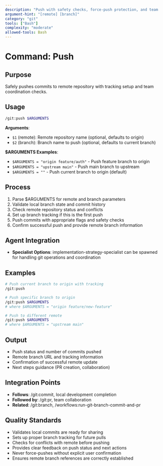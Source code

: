 ```yaml
---
description: "Push with safety checks, force-push protection, and team coordination"
argument-hint: "[remote] [branch]"
category: "git"
tools: ["Bash"]
complexity: "moderate"
allowed-tools: Bash
---
```


# Command: Push

## Purpose

Safely pushes commits to remote repository with tracking setup and team coordination checks.

## Usage

```bash
/git:push $ARGUMENTS
```

**Arguments**:

- `$1` (remote): Remote repository name (optional, defaults to origin)
- `$2` (branch): Branch name to push (optional, defaults to current branch)

**$ARGUMENTS Examples**:

- `$ARGUMENTS = "origin feature/auth"` - Push feature branch to origin
- `$ARGUMENTS = "upstream main"` - Push main branch to upstream
- `$ARGUMENTS = ""` - Push current branch to origin (default)

## Process

1. Parse $ARGUMENTS for remote and branch parameters
2. Validate local branch state and commit history
3. Check remote repository status and conflicts
4. Set up branch tracking if this is the first push
5. Push commits with appropriate flags and safety checks
6. Confirm successful push and provide remote branch information

## Agent Integration

- **Specialist Options**: implementation-strategy-specialist can be spawned for handling git operations and coordination

## Examples

```bash
# Push current branch to origin with tracking
/git:push

# Push specific branch to origin
/git:push $ARGUMENTS
# where $ARGUMENTS = "origin feature/new-feature"

# Push to different remote
/git:push $ARGUMENTS
# where $ARGUMENTS = "upstream main"
```

## Output

- Push status and number of commits pushed
- Remote branch URL and tracking information
- Confirmation of successful remote update
- Next steps guidance (PR creation, collaboration)

## Integration Points

- **Follows**: /git:commit, local development completion
- **Followed by**: /git:pr, team collaboration
- **Related**: /git:branch, /workflows:run-git-branch-commit-and-pr

## Quality Standards

- Validates local commits are ready for sharing
- Sets up proper branch tracking for future pulls
- Checks for conflicts with remote before pushing
- Provides clear feedback on push status and next actions
- Never force-pushes without explicit user confirmation
- Ensures remote branch references are correctly established
